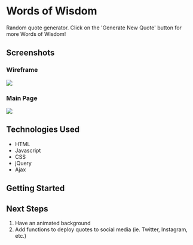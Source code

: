 # Words of Wisdom

Random quote generator. Click on the 'Generate New Quote' button for more Words of Wisdom!

## Screenshots
### Wireframe
<img src="https://i.imgur.com/zV8eS7i.png"/>

### Main Page 
<img src="https://i.imgur.com/ktsSGet.jpg"/>

## Technologies Used
- HTML
- Javascript
- CSS
- jQuery
- Ajax

## Getting Started 


## Next Steps
1. Have an animated background 
2. Add functions to deploy quotes to social media (ie. Twitter, Instagram, etc.)

